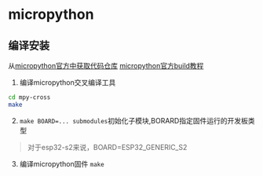 # micropython

## 编译安装
从[micropython官方中获取代码仓库](https://github.com/micropython/micropython/tree/v1.23.0)
[micropython官方build教程](https://github.com/micropython/micropython/wiki/Build-Troubleshooting)

1. 编译micropython交叉编译工具
```sh
cd mpy-cross
make
```
2. `make BOARD=... submodules`初始化子模块,BORARD指定固件运行的开发板类型
> 对于esp32-s2来说，BOARD=ESP32_GENERIC_S2
3. 编译micropython固件 `make`